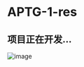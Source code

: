 # APTG-1-res
## 项目正在开发...
![image](https://github.com/soryecker/APTG-1-res/assets/46450756/08deda81-22d1-413a-b887-549d75dc2c4c)

